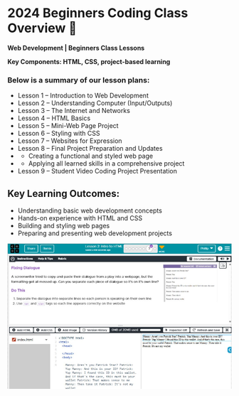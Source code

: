 # 2024 Beginners Coding Class Overview 👋 <!-- {docsify-ignore-all} -->

**Web Development | Beginners Class Lessons**

**Key Components: HTML, CSS, project-based learning​**


### Below is a summary of our lesson plans:

* Lesson 1 – Introduction to Web Development​
* Lesson 2 – Understanding Computer (Input/Outputs)​
* Lesson 3 – The Internet and Networks​
* Lesson 4 – HTML Basics​
* Lesson 5 – Mini-Web Page Project​
* Lesson 6 – Styling with CSS​
* Lesson 7 – Websites for Expression​
* Lesson 8 – Final Project Preparation and Updates​
* * Creating a functional and styled web page​
* * Applying all learned skills in a comprehensive project​
* Lesson 9 – Student Video Coding Project Presentation​


## Key Learning Outcomes:​

* Understanding basic web development concepts​
* Hands-on experience with HTML and CSS​
* Building and styling web pages​
* Preparing and presenting web development projects​
​

![](/2024/beginners/media/beginners24_img.png)